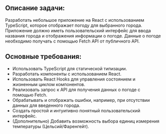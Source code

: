 ## Описание задачи:

Разработать небольшое приложение на React с использованием TypeScript, которое отображает погоду для выбранного города. Приложение должно иметь пользовательский интерфейс для ввода названия города и отображения информации о погоде. Данные о погоде необходимо получать с помощью Fetch API от публичного API.  

## Основные требования:

- Использовать TypeScript для статической типизации.
- Разработать компоненты с использованием React.
- Использовать React Hooks для управления состоянием и жизненным циклом компонентов.
- Реализовать запрос к API для получения данных о погоде с помощью Fetch.
- Обрабатывать и отображать ошибки, например, при отсутствии данных для введенного города.
- Создать простой и интуитивно понятный пользовательский интерфейс.
- (Дополнительно) Добавить возможность выбора единиц измерения температуры (Цельсий/Фаренгейт).

